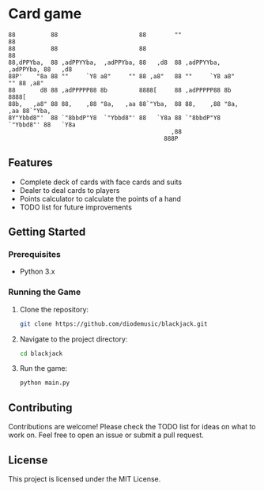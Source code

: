 # Card game

```88          88                       88        88                       88
88          88                       88        ""                       88
88          88                       88                                 88
88,dPPYba,  88 ,adPPYYba,  ,adPPYba, 88   ,d8  88 ,adPPYYba,  ,adPPYba, 88   ,d8
88P'    "8a 88 ""     `Y8 a8"     "" 88 ,a8"   88 ""     `Y8 a8"     "" 88 ,a8"
88       d8 88 ,adPPPPP88 8b         8888[     88 ,adPPPPP88 8b         8888[
88b,   ,a8" 88 88,    ,88 "8a,   ,aa 88`"Yba,  88 88,    ,88 "8a,   ,aa 88`"Yba,
8Y"Ybbd8"'  88 `"8bbdP"Y8  `"Ybbd8"' 88   `Y8a 88 `"8bbdP"Y8  `"Ybbd8"' 88   `Y8a
                                              ,88
                                            888P
```

## Features

- Complete deck of cards with face cards and suits
- Dealer to deal cards to players
- Points calculator to calculate the points of a hand
- TODO list for future improvements

## Getting Started

### Prerequisites

- Python 3.x

### Running the Game

1. Clone the repository:

    ```sh
    git clone https://github.com/diodemusic/blackjack.git
    ```

2. Navigate to the project directory:

    ```sh
    cd blackjack
    ```

3. Run the game:

    ```sh
    python main.py
    ```

## Contributing

Contributions are welcome! Please check the TODO list for ideas on what to work on. Feel free to open an issue or submit a pull request.

## License

This project is licensed under the MIT License.
